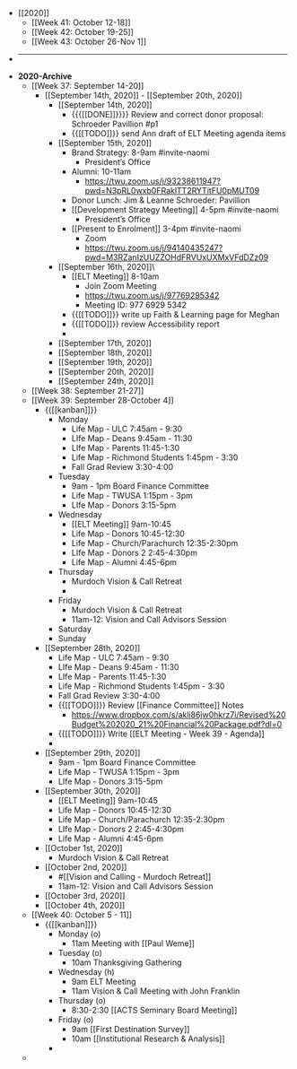 - [[2020]]
    - [[Week 41: October 12-18]]
    - [[Week 42: October 19-25]]
    - [[Week 43: October 26-Nov 1]]
- ___________________________
- **2020-Archive**
    - [[Week 37: September 14-20]]
        - [[September 14th, 2020]] - [[September 20th, 2020]]
            - [[September 14th, 2020]]
                - {{{[[DONE]]}}}} Review and correct donor proposal: Schroeder Pavillion #p1
                - {{[[TODO]]}} send Ann draft of ELT Meeting agenda items
            - [[September 15th, 2020]]
                - Brand Strategy: 8-9am #invite-naomi
                    - President’s Office
                - Alumni: 10-11am
                    - https://twu.zoom.us/j/93238611947?pwd=N3pRL0wxb0FRaklTT2RYTitFU0pMUT09
                - Donor Lunch: Jim & Leanne Schroeder: Pavillion
                - [[Development Strategy Meeting]] 4-5pm #invite-naomi
                    - President’s Office
                - [[Present to Enrolment]] 3-4pm #invite-naomi
                    - Zoom
                    - https://twu.zoom.us/j/94140435247?pwd=M3RZanIzUUZZOHdFRVUxUXMxVFdDZz09
            - [[September 16th, 2020]]\
                - [[ELT Meeting]] 8-10am
                    - Join Zoom Meeting 
                    - https://twu.zoom.us/j/97769295342 
                    - Meeting ID: 977 6929 5342 
                - {{[[TODO]]}} write up Faith & Learning page for Meghan
                - {{[[TODO]]}} review Accessibility report
                - 
            - [[September 17th, 2020]]
            - [[September 18th, 2020]]
            - [[September 19th, 2020]]
            - [[September 20th, 2020]]
            - [[September 24th, 2020]]
    - [[Week 38: September 21-27]]
    - [[Week 39: September 28-October 4]]
        - {{[[kanban]]}} 
            - Monday
                - Life Map - ULC
7:45am - 9:30
                - LIfe Map - Deans
 9:45am - 11:30
                - LIfe Map - Parents
11:45-1:30
                - Life Map - Richmond Students
 1:45pm - 3:30
                - Fall Grad Review
3:30-4:00
            - Tuesday
                - 9am - 1pm Board Finance Committee
                - Life Map - TWUSA
1:15pm - 3pm
                - LIfe Map - Donors
3:15-5pm
            - Wednesday
                - [[ELT Meeting]] 9am-10:45
                - Life Map - Donors
10:45-12:30
                - Life Map - Church/Parachurch
12:35-2:30pm
                - LIfe Map - Donors 2
2:45-4:30pm
                - Life Map - Alumni
4:45-6pm
            - Thursday
                - Murdoch Vision & Call Retreat
                - 
            - Friday
                - Murdoch Vision & Call Retreat
                - 11am-12: Vision and Call Advisors Session
            - Saturday
            - Sunday
        - [[September 28th, 2020]]
            - Life Map - ULC
7:45am - 9:30
            - LIfe Map - Deans
 9:45am - 11:30
            - LIfe Map - Parents
11:45-1:30
            - Life Map - Richmond Students
 1:45pm - 3:30
            - Fall Grad Review
3:30-4:00
            - {{[[TODO]]}} Review [[Finance Committee]] Notes
                - https://www.dropbox.com/s/akli86jw0hkrz7i/Revised%20Budget%202020_21%20Financial%20Package.pdf?dl=0
            - {{[[TODO]]}} Write [[ELT Meeting - Week 39 - Agenda]]
            - 
        - [[September 29th, 2020]]
            - 9am - 1pm Board Finance Committee
            - Life Map - TWUSA
1:15pm - 3pm
            - LIfe Map - Donors
3:15-5pm
        - [[September 30th, 2020]]
            - [[ELT Meeting]] 9am-10:45
            - Life Map - Donors
10:45-12:30
            - Life Map - Church/Parachurch
12:35-2:30pm
            - LIfe Map - Donors 2
2:45-4:30pm
            - Life Map - Alumni
4:45-6pm
        - [[October 1st, 2020]]
            - Murdoch Vision & Call Retreat
        - [[October 2nd, 2020]]
            - #[[Vision and Calling - Murdoch Retreat]]
            - 11am-12: Vision and Call Advisors Session
        - [[October 3rd, 2020]]
        - [[October 4th, 2020]]
    - [[Week 40: October 5 - 11]]
        - {{[[kanban]]}}
            - Monday (o)
                - 11am Meeting with [[Paul Weme]]
            - Tuesday (o)
                - 10am Thanksgiving Gathering
            - Wednesday (h)
                - 9am ELT Meeting
                - 11am Vision & Call Meeting with John Franklin
            - Thursday (o)
                - 8:30-2:30 [[ACTS Seminary Board Meeting]]
            - Friday (o)
                - 9am [[First Destination Survey]]
                - 10am [[Institutional Research & Analysis]]
            - 
    - 
